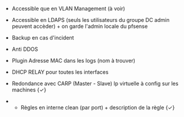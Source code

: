 - Accessible que en VLAN Management (à voir)
- Accessible en LDAPS (seuls les utilisateurs du groupe DC admin peuvent accèder) + on garde l'admin locale du pfsense
- Backup en cas d'incident
- Anti DDOS 
- Plugin Adresse MAC dans les logs (nom à trouver)
- DHCP RELAY pour toutes les interfaces




- Redondance avec CARP (Master - Slave) Ip virtuelle à config sur les machines {✓}
- - Règles en interne clean (par port) + description de la règle {✓}
